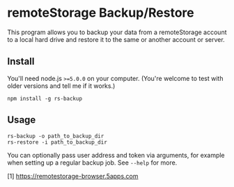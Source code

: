 # remoteStorage Backup/Restore

This program allows you to backup your data from a remoteStorage account to a
local hard drive and restore it to the same or another account or server.

## Install

You'll need node.js `>=5.0.0` on your computer. (You're welcome to test with
older versions and tell me if it works.)

    npm install -g rs-backup

## Usage

    rs-backup -o path_to_backup_dir
    rs-restore -i path_to_backup_dir

You can optionally pass user address and token via arguments, for example when
setting up a regular backup job. See `--help` for more.

[1] https://remotestorage-browser.5apps.com
